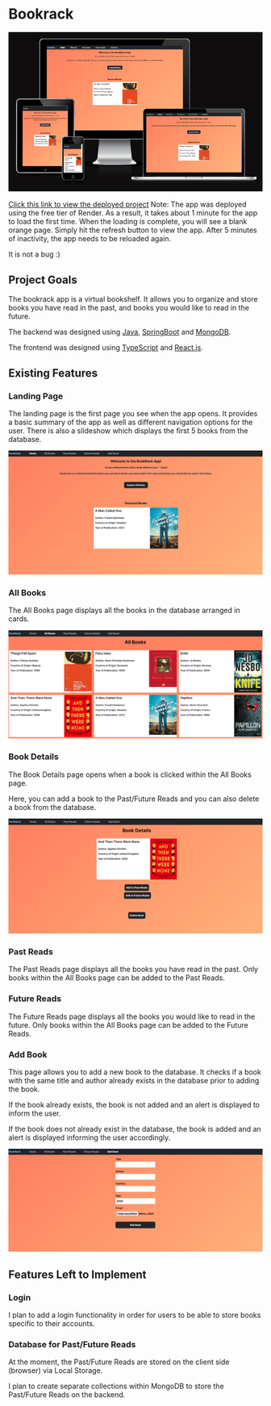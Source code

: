 # Bookrack

![Image of home page on different devices](/readme-assets/homepage.png)

<a href="https://bookrack.onrender.com/" target="_blank">Click this link to view the deployed project</a>
Note: The app was deployed using the free tier of Render. As a result, it takes about 1 minute for the app to load the
first time. 
When the loading is complete, you will see a blank orange page. Simply hit the refresh button to view the app.
After 5 minutes of inactivity, the app needs to be reloaded again.

It is not a bug :)

## Project Goals

The bookrack app is a virtual bookshelf. It allows you to organize and store books you have read in the past, and books
you would like to read in the future.

The backend was designed using [Java](https://www.java.com/en/), [SpringBoot](https://spring.io/projects/spring-boot)
and [MongoDB](https://www.mongodb.com/).

The frontend was designed using [TypeScript](https://www.typescriptlang.org/) and [React.js](https://react.dev/).

## Existing Features

### Landing Page

The landing page is the first page you see when the app opens. It provides a basic summary of the app as well as
different navigation options for the user.
There is also a slideshow which displays the first 5 books from the database.

![Image of landing page](/readme-assets/landing-page.png)

### All Books

The All Books page displays all the books in the database arranged in cards.

![Image of All Books page](/readme-assets/all-books.png)

### Book Details

The Book Details page opens when a book is clicked within the All Books page.

Here, you can add a book to the Past/Future Reads and you can also delete a book from the database.

![Image of Book Details page](/readme-assets/book-details.png)

### Past Reads

The Past Reads page displays all the books you have read in the past. Only books within the All Books page can be added
to the Past Reads.

### Future Reads

The Future Reads page displays all the books you would like to read in the future. Only books within the All Books page
can be added to the Future Reads.

### Add Book

This page allows you to add a new book to the database.
It checks if a book with the same title and author already exists in the database prior to adding the book.

If the book already exists, the book is not added and an alert is displayed to inform the user.

If the book does not already exist in the database, the book is added and an alert is displayed 
informing the user accordingly.

![Image of Add Book page](/readme-assets/add-book.png)

## Features Left to Implement

### Login

I plan to add a login functionality in order for users to be able to store books specific to their accounts.

### Database for Past/Future Reads

At the moment, the Past/Future Reads are stored on the client side (browser) via Local Storage.

I plan to create separate collections within MongoDB to store the Past/Future Reads on the backend.